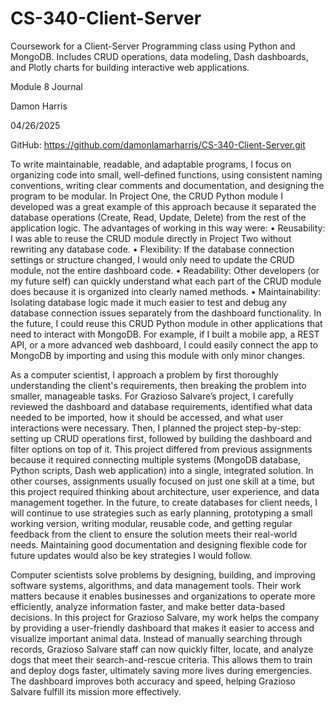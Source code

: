 # CS-340-Client-Server
Coursework for a Client-Server Programming class using Python and MongoDB. Includes CRUD operations, data modeling, Dash dashboards, and Plotly charts for building interactive web applications.

Module 8 Journal

Damon Harris

04/26/2025


GitHub: https://github.com/damonlamarharris/CS-340-Client-Server.git

  To write maintainable, readable, and adaptable programs, I focus on organizing code into small, well-defined functions, using consistent naming conventions, writing clear comments and documentation, and designing the program to be modular. In Project One, the CRUD Python module I developed was a great example of this approach because it separated the database operations (Create, Read, Update, Delete) from the rest of the application logic.
The advantages of working in this way were:
•	Reusability: I was able to reuse the CRUD module directly in Project Two without rewriting any database code.
•	Flexibility: If the database connection settings or structure changed, I would only need to update the CRUD module, not the entire dashboard code.
•	Readability: Other developers (or my future self) can quickly understand what each part of the CRUD module does because it is organized into clearly named methods.
•	Maintainability: Isolating database logic made it much easier to test and debug any database connection issues separately from the dashboard functionality.
In the future, I could reuse this CRUD Python module in other applications that need to interact with MongoDB. For example, if I built a mobile app, a REST API, or a more advanced web dashboard, I could easily connect the app to MongoDB by importing and using this module with only minor changes.

  As a computer scientist, I approach a problem by first thoroughly understanding the client's requirements, then breaking the problem into smaller, manageable tasks. For Grazioso Salvare’s project, I carefully reviewed the dashboard and database requirements, identified what data needed to be imported, how it should be accessed, and what user interactions were necessary. Then, I planned the project step-by-step: setting up CRUD operations first, followed by building the dashboard and filter options on top of it.
This project differed from previous assignments because it required connecting multiple systems (MongoDB database, Python scripts, Dash web application) into a single, integrated solution. In other courses, assignments usually focused on just one skill at a time, but this project required thinking about architecture, user experience, and data management together.
In the future, to create databases for client needs, I will continue to use strategies such as early planning, prototyping a small working version, writing modular, reusable code, and getting regular feedback from the client to ensure the solution meets their real-world needs. Maintaining good documentation and designing flexible code for future updates would also be key strategies I would follow.

  Computer scientists solve problems by designing, building, and improving software systems, algorithms, and data management tools. Their work matters because it enables businesses and organizations to operate more efficiently, analyze information faster, and make better data-based decisions. In this project for Grazioso Salvare, my work helps the company by providing a user-friendly dashboard that makes it easier to access and visualize important animal data. Instead of manually searching through records, Grazioso Salvare staff can now quickly filter, locate, and analyze dogs that meet their search-and-rescue criteria. This allows them to train and deploy dogs faster, ultimately saving more lives during emergencies. The dashboard improves both accuracy and speed, helping Grazioso Salvare fulfill its mission more effectively.


